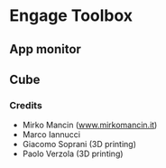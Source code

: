 # Engage Toolbox

## App monitor
<todo>

## Cube
<todo>




### Credits
* Mirko Mancin (www.mirkomancin.it)
* Marco Iannucci
* Giacomo Soprani (3D printing)
* Paolo Verzola (3D printing)